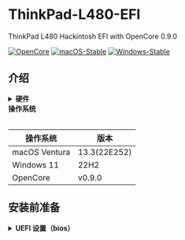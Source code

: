 # ThinkPad-L480-EFI
ThinkPad L480 Hackintosh EFI with OpenCore 0.9.0


[![OpenCore](https://img.shields.io/badge/OpenCore-0.9.0-lightblue.svg)](https://github.com/acidanthera/OpenCorePkg)
[![macOS-Stable](https://img.shields.io/badge/macOS-13.3-orange.svg)](https://www.apple.com/macos/ventura/)
[![Windows-Stable](https://img.shields.io/badge/Windows-11-blue.svg)](https://www.microsoft.com/en-us/windows)

## 介绍

<details>
<summary><strong>硬件</strong></summary>
<br>

[UEFI]

| Category  | Component                         | Note                                         |
| --------- | --------------------------------- | -------------------------------------------- |
| CPU       | Intel Core i7-8550U               |                                              |
| GPU       | Intel UHD 620                     |                                              |
| SSD       | Intel 760p 512GB                  |                                              |
| Memory    | 16GB DDR4 2400Mhz                 |                                              |
| Battery   | Single battery                    |                                              |
| Camera    | 720p Camera                       |                                              |
| Wifi & BT | Intel Dual Band Wireless AC 8265  |                                              |
| Input     | PS2 Keyboard & Synaptics TrackPad |                                              |

</details>  

<summary><strong>操作系统</strong></summary>
<br>

| 操作系统       | 版本           |
| -------------- |  ------------- |
| macOS Ventura  | 13.3(22E252)   |
| Windows 11     | 22H2           |
| OpenCore       | v0.9.0         |

</details>

## 安装前准备

<details>  

<summary><strong>UEFI 设置（bios）</strong></summary>
<br>

**Security**

- `Memory Protection -> Execution Prevention` **Enabled**
- `Virtualization -> Intel Virtualization Technology` **Enabled**
- `Virtualization -> Intel VT-d Feature` **Enabled**

**Startup**

- `UEFI/Legacy Boot` **UEFI Only**
- `CSM Support` **No**
  
## 进度

<details>  

<summary><strong>正常工作的组件</strong></summary>

- [x] 电量百分比。
- [x] CPU 电源管理/性能模式。
- [x] GPU UHD 620 硬件加速/性能模式。
- [x] HDMI 合上并打开盖子后正常显示，显示器音频。
- [x] iMessage, FaceTime, App Store, iTunes Store. **需要单独生成 SMBIOS**
- [x] 英特尔 I219V 以太网端口。
- [x] 音量和亮度热键。
- [x] 瑞昱® ALC257音频。
- [x] SD卡读卡器
- [x] 睡眠/唤醒。
- [x] 触摸板1-5手指滑动手势。
- [x] 小红点完美工作。
- [x] USB 端口映射。
- [x] 摄像头。
- [x] Wifi - Intel Dual Band Wireless AC 8265.
- [x] 从OC启动菜单启动 Windows 11。
- [ ] 蓝牙。

</details>  

<details>  

<summary><strong>目前无法使用的组件</strong></summary>


</details>  
